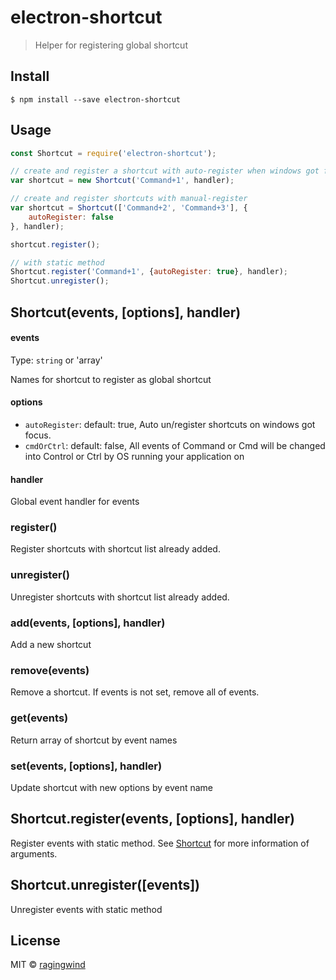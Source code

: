 # electron-shortcut

> Helper for registering global shortcut


## Install

```
$ npm install --save electron-shortcut
```


## Usage

```js
const Shortcut = require('electron-shortcut');

// create and register a shortcut with auto-register when windows got focus
var shortcut = new Shortcut('Command+1', handler);

// create and register shortcuts with manual-register
var shortcut = Shortcut(['Command+2', 'Command+3'], {
	autoRegister: false
}, handler);

shortcut.register();

// with static method
Shortcut.register('Command+1', {autoRegister: true}, handler);
Shortcut.unregister();
```

## Shortcut(events, [options], handler)

#### events

Type: `string` or 'array'

Names for shortcut to register as global shortcut

#### options

- `autoRegister`: default: true, Auto un/register shortcuts on windows got focus.
- `cmdOrCtrl`: default: false, All events of Command or Cmd will be changed into Control or Ctrl by OS running your application on

#### handler

Global event handler for events

### register()

Register shortcuts with shortcut list already added.

### unregister()

Unregister shortcuts with shortcut list already added.

### add(events, [options], handler)

Add a new shortcut

### remove(events)

Remove a shortcut. If events is not set, remove all of events.

### get(events)

Return array of shortcut by event names

### set(events, [options], handler)

Update shortcut with new options by event name

## Shortcut.register(events, [options], handler)

Register events with static method. See [Shortcut](#shortcutevents-options-handler) for more information of arguments.

## Shortcut.unregister([events])

Unregister events with static method

## License

MIT © [ragingwind](http://ragingwind.me)

